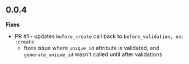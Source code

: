 0.0.4
--------
**Fixes**
- PR #1 - updates `before_create` call back to `before_validation, on: :create`
  - fixes issue where `unique_id` attribute is validated, and `generate_unique_id` wasn't called
    until after validations
